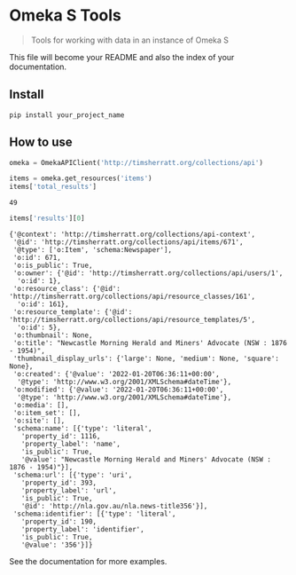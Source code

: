 # Omeka S Tools
> Tools for working with data in an instance of Omeka S


This file will become your README and also the index of your documentation.

## Install

`pip install your_project_name`

## How to use

```python
omeka = OmekaAPIClient('http://timsherratt.org/collections/api')
```

```python
items = omeka.get_resources('items')
items['total_results']
```




    49



```python
items['results'][0]
```




    {'@context': 'http://timsherratt.org/collections/api-context',
     '@id': 'http://timsherratt.org/collections/api/items/671',
     '@type': ['o:Item', 'schema:Newspaper'],
     'o:id': 671,
     'o:is_public': True,
     'o:owner': {'@id': 'http://timsherratt.org/collections/api/users/1',
      'o:id': 1},
     'o:resource_class': {'@id': 'http://timsherratt.org/collections/api/resource_classes/161',
      'o:id': 161},
     'o:resource_template': {'@id': 'http://timsherratt.org/collections/api/resource_templates/5',
      'o:id': 5},
     'o:thumbnail': None,
     'o:title': "Newcastle Morning Herald and Miners' Advocate (NSW : 1876 - 1954)",
     'thumbnail_display_urls': {'large': None, 'medium': None, 'square': None},
     'o:created': {'@value': '2022-01-20T06:36:11+00:00',
      '@type': 'http://www.w3.org/2001/XMLSchema#dateTime'},
     'o:modified': {'@value': '2022-01-20T06:36:11+00:00',
      '@type': 'http://www.w3.org/2001/XMLSchema#dateTime'},
     'o:media': [],
     'o:item_set': [],
     'o:site': [],
     'schema:name': [{'type': 'literal',
       'property_id': 1116,
       'property_label': 'name',
       'is_public': True,
       '@value': "Newcastle Morning Herald and Miners' Advocate (NSW : 1876 - 1954)"}],
     'schema:url': [{'type': 'uri',
       'property_id': 393,
       'property_label': 'url',
       'is_public': True,
       '@id': 'http://nla.gov.au/nla.news-title356'}],
     'schema:identifier': [{'type': 'literal',
       'property_id': 190,
       'property_label': 'identifier',
       'is_public': True,
       '@value': '356'}]}



See the documentation for more examples.
